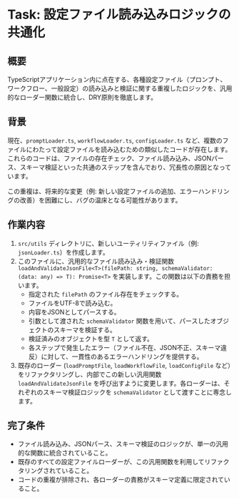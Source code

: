 
# Task: 設定ファイル読み込みロジックの共通化

## 概要

TypeScriptアプリケーション内に点在する、各種設定ファイル（プロンプト、ワークフロー、一般設定）の読み込みと検証に関する重複したロジックを、汎用的なローダー関数に統合し、DRY原則を徹底します。

## 背景

現在、`promptLoader.ts`, `workflowLoader.ts`, `configLoader.ts` など、複数のファイルにわたって設定ファイルを読み込むための類似したコードが存在します。これらのコードは、ファイルの存在チェック、ファイル読み込み、JSONパース、スキーマ検証といった共通のステップを含んでおり、冗長性の原因となっています。

この重複は、将来的な変更（例: 新しい設定ファイルの追加、エラーハンドリングの改善）を困難にし、バグの温床となる可能性があります。

## 作業内容

1.  `src/utils` ディレクトリに、新しいユーティリティファイル（例: `jsonLoader.ts`）を作成します。
2.  このファイルに、汎用的なファイル読み込み・検証関数 `loadAndValidateJsonFile<T>(filePath: string, schemaValidator: (data: any) => T): Promise<T>` を実装します。この関数は以下の責務を担います。
    -   指定された `filePath` のファイル存在をチェックする。
    -   ファイルをUTF-8で読み込む。
    -   内容をJSONとしてパースする。
    -   引数として渡された `schemaValidator` 関数を用いて、パースしたオブジェクトのスキーマを検証する。
    -   検証済みのオブジェクトを型 `T` として返す。
    -   各ステップで発生したエラー（ファイル不在、JSON不正、スキーマ違反）に対して、一貫性のあるエラーハンドリングを提供する。
3.  既存のローダー (`loadPromptFile`, `loadWorkflowFile`, `loadConfigFile` など）をリファクタリングし、内部でこの新しい汎用関数 `loadAndValidateJsonFile` を呼び出すように変更します。各ローダーは、それぞれのスキーマ検証ロジックを `schemaValidator` として渡すことに専念します。

## 完了条件

-   ファイル読み込み、JSONパース、スキーマ検証のロジックが、単一の汎用的な関数に統合されていること。
-   既存のすべての設定ファイルローダーが、この汎用関数を利用してリファクタリングされていること。
-   コードの重複が排除され、各ローダーの責務がスキーマ定義に限定されていること。
